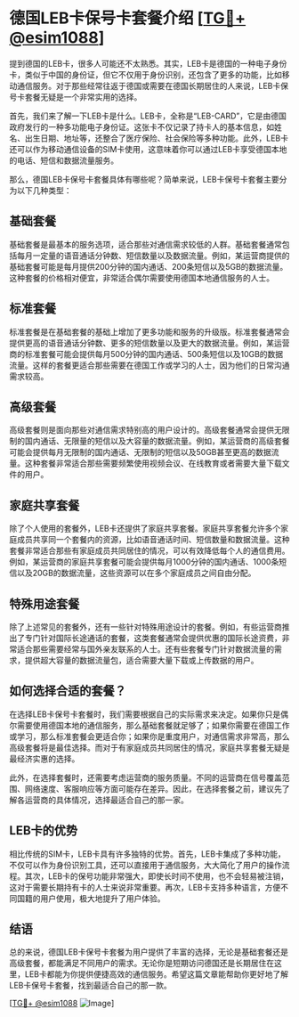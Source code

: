 # 德国LEB卡保号卡套餐介绍 [[TG💪+ @esim1088](https://t.me/s/esim1088)]

提到德国的LEB卡，很多人可能还不太熟悉。其实，LEB卡是德国的一种电子身份卡，类似于中国的身份证，但它不仅用于身份识别，还包含了更多的功能，比如移动通信服务。对于那些经常往返于德国或需要在德国长期居住的人来说，LEB卡保号卡套餐无疑是一个非常实用的选择。

首先，我们来了解一下LEB卡是什么。LEB卡，全称是“LEB-CARD”，它是由德国政府发行的一种多功能电子身份证。这张卡不仅记录了持卡人的基本信息，如姓名、出生日期、地址等，还整合了医疗保险、社会保险等多种功能。此外，LEB卡还可以作为移动通信设备的SIM卡使用，这意味着你可以通过LEB卡享受德国本地的电话、短信和数据流量服务。

那么，德国LEB卡保号卡套餐具体有哪些呢？简单来说，LEB卡保号卡套餐主要分为以下几种类型：

## 基础套餐

基础套餐是最基本的服务选项，适合那些对通信需求较低的人群。基础套餐通常包括每月一定量的语音通话分钟数、短信数量以及数据流量。例如，某运营商提供的基础套餐可能是每月提供200分钟的国内通话、200条短信以及5GB的数据流量。这种套餐的价格相对便宜，非常适合偶尔需要使用德国本地通信服务的人士。

## 标准套餐

标准套餐是在基础套餐的基础上增加了更多功能和服务的升级版。标准套餐通常会提供更高的语音通话分钟数、更多的短信数量以及更大的数据流量。例如，某运营商的标准套餐可能会提供每月500分钟的国内通话、500条短信以及10GB的数据流量。这样的套餐更适合那些需要在德国工作或学习的人士，因为他们的日常沟通需求较高。

## 高级套餐

高级套餐则是面向那些对通信需求特别高的用户设计的。高级套餐通常会提供无限制的国内通话、无限量的短信以及大容量的数据流量。例如，某运营商的高级套餐可能会提供每月无限制的国内通话、无限制的短信以及50GB甚至更高的数据流量。这种套餐非常适合那些需要频繁使用视频会议、在线教育或者需要大量下载文件的用户。

## 家庭共享套餐

除了个人使用的套餐外，LEB卡还提供了家庭共享套餐。家庭共享套餐允许多个家庭成员共享同一个套餐内的资源，比如语音通话时间、短信数量和数据流量。这种套餐非常适合那些有家庭成员共同居住的情况，可以有效降低每个人的通信费用。例如，某运营商的家庭共享套餐可能会提供每月1000分钟的国内通话、1000条短信以及20GB的数据流量，这些资源可以在多个家庭成员之间自由分配。

## 特殊用途套餐

除了上述常见的套餐外，还有一些针对特殊用途设计的套餐。例如，有些运营商推出了专门针对国际长途通话的套餐，这类套餐通常会提供优惠的国际长途资费，非常适合那些需要经常与国外亲友联系的人士。还有些套餐专门针对数据流量的需求，提供超大容量的数据流量包，适合需要大量下载或上传数据的用户。

## 如何选择合适的套餐？

在选择LEB卡保号卡套餐时，我们需要根据自己的实际需求来决定。如果你只是偶尔需要使用德国本地的通信服务，那么基础套餐就足够了；如果你需要在德国工作或学习，那么标准套餐会更适合你；如果你是重度用户，对通信需求非常高，那么高级套餐将是最佳选择。而对于有家庭成员共同居住的情况，家庭共享套餐无疑是最经济实惠的选择。

此外，在选择套餐时，还需要考虑运营商的服务质量。不同的运营商在信号覆盖范围、网络速度、客服响应等方面可能存在差异。因此，在选择套餐之前，建议先了解各运营商的具体情况，选择最适合自己的那一家。

## LEB卡的优势

相比传统的SIM卡，LEB卡具有许多独特的优势。首先，LEB卡集成了多种功能，不仅可以作为身份识别工具，还可以直接用于通信服务，大大简化了用户的操作流程。其次，LEB卡的保号功能非常强大，即使长时间不使用，也不会轻易被注销，这对于需要长期持有卡的人士来说非常重要。再次，LEB卡支持多种语言，方便不同国籍的用户使用，极大地提升了用户体验。

## 结语

总的来说，德国LEB卡保号卡套餐为用户提供了丰富的选择，无论是基础套餐还是高级套餐，都能满足不同用户的需求。无论你是短期访问德国还是长期居住在这里，LEB卡都能为你提供便捷高效的通信服务。希望这篇文章能帮助你更好地了解LEB卡保号卡套餐，找到最适合自己的那一款。

[[TG💪+ @esim1088](https://t.me/s/esim1088) ![Image](https://i.postimg.cc/4NQfJmqS/Snipaste-2025-05-13-00-14-12.png)]